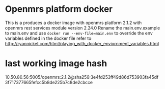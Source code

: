 # Openmrs platform docker
This is a produces a docker image with openmrs platform 2.1.2 with openmrs rest services module version 2.24.0
Rename the main.env.example to main.env and use
```docker run --env-file=main.env```
to override the env variables defined in the docker file  refer to http://ryannickel.com/html/playing_with_docker_enviornment_variables.html


# last working image hash
10.50.80.56:5005/openmrs:2.1.2@sha256:3e4fd253ff49d86d753903fa45df3f717377665fefcc5b8de225b7c8de2cbcce